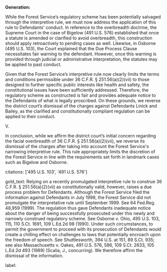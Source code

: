 **Generation:**

While the Forest Service’s regulatory scheme has been potentially salvaged through the interpretive rule, we must now address the application of this rule to Defendants' conduct. In reference to the overbreadth doctrine, the Supreme Court in the case of Bigelow (491 U.S. 576) established that once a statute is amended or clarified to avoid overbreadth, this construction should apply retroactively to pending cases as well. Likewise, in Osborne (495 U.S. 103), the Court explained that the Due Process Clause necessitates fair warning to the defendant. However, once this warning is provided through judicial or administrative interpretation, the statutes may be applied to past conduct. 

Given that the Forest Service’s interpretive rule now clearly limits the terms and conditions permissible under 36 C.F.R. § 251.56(a)(2)(vii) to those designed to further specific public interests like health and safety, the constitutional issues have been sufficiently addressed. Therefore, the regulatory scheme as constructed is fair and provides adequate notice to the Defendants of what is legally proscribed. On these grounds, we reverse the district court’s dismissal of the charges against Defendants Linick and Bailey, as the clarified and constitutionally compliant regulation can be applied to their conduct.

V.

In conclusion, while we affirm the district court’s initial concern regarding the facial overbreadth of 36 C.F.R. § 251.56(a)(2)(vii), we reverse its dismissal of the charges after taking into account the Forest Service's narrowing interpretive rule. This rule appropriately limits the discretion of the Forest Service in line with the requirements set forth in landmark cases such as Bigelow and Osborne.

citations: ['495 U.S. 103', '491 U.S. 576']

gold_text: Relying on a recently promulgated interpretive rule to construe 36 C.F.R. § 251.56(a)(2)(vii) as constitutionally valid, however, raises a due process problem for Defendants. Although the Forest Service filed the information against Defendants in July 1998, the Forest Service did not promulgate the interpretative rule until September 1999. See 64 Fed.Reg. 48,959 (1999). The regulation thus gave Defendants inadequate notice about the danger of being successfully prosecuted under this newly and narrowly construed regulatory scheme. See Osborne v. Ohio, 495 U.S. 103, 115, 110 S.Ct. 1691, 109 L.Ed.2d 98 (1990). Under such circumstances, to permit the government to proceed with its prosecution of Defendants would create a chilling effect on challenges to laws that potentially encroach upon the freedom of speech. See Shuttlesworth, 394 U.S. at 151, 89 S.Ct. 935; see also Massachusetts v. Oakes, 491 U.S. 576, 586, 109 S.Ct. 2633, 105 L.Ed.2d 493 (1989) (Scalia, J., concurring). We therefore affirm the dismissal of the information.

label: 